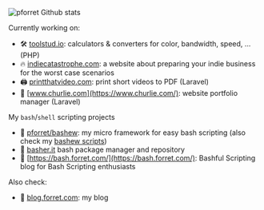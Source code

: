 ![pforret Github stats](https://github-readme-stats.vercel.app/api?username=pforret&show_icons=1&count_private=true&hide_border=1)

Currently working on:

* 🛠️ [toolstud.io](https://toolstud.io/): calculators & converters for color, bandwidth, speed, ... (PHP)
* 🔥 [indiecatastrophe.com](https://indiecatastrophe.com/): a website about preparing your indie business for the worst case scenarios
* 🖨️ [printthatvideo.com](https://printthatvideo.com/): print short videos to PDF (Laravel)
* 👛 [www.churlie.com](https://www.churlie.com/): website portfolio manager (Laravel)

My `bash`/`shell` scripting projects

* 📜 [pforret/bashew](https://github.com/pforret/bashew): my micro framework for easy bash scripting (also check my [bashew scripts](https://github.com/topics/bashew?o=desc&s=updated))
* 🦪 [basher.it](https://www.basher.it/) bash package manager and repository
* 📃 [https://bash.forret.com/](https://bash.forret.com/): Bashful Scripting blog for Bash Scripting enthusiasts

Also check:
* 🧔‍ [blog.forret.com](https://blog.forret.com/): my blog

